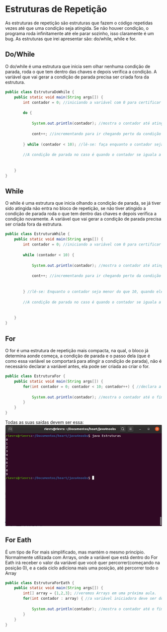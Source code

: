 <h1>Estruturas de Repetição</h1>
As estruturas de repetição são estruturas que fazem o código repetidas vezes até que uma condição seja atingida. Se não houver condição, o programa roda infinitamente até ele parar sozinho, isso claramente é um bug. As estruturas que irei apresentar são: do/while, while e for.

<h2>Do/While</h2>
O do/while é uma estrutura que inicia sem olhar nenhuma condição de parada, roda o que tem dentro das chaves e depois verifica a condição. A variável que vai gerar a condição de parada precisa ser criada fora da estrutura.

```java
public class EstruturaDoWhile {
    public static void main(String args[]) {
        int contador = 0; //iniciando a variável com 0 para certificar esse valor para ela

        do {

            System.out.println(contador); //mostra o contador até atingir a condição de parada.

            cont++; //incrementando para ir chegando perto da condição de parada.

        } while (contador < 10); //lê-se: faça enquanto o contador seja menor do que 10, quando ele chegar a 10 ele pare. 
        
        //A condição de parada no caso é quando o contador se iguala a 10 ou passa de 10.


    }
}
```

<h2>While</h2>
O while é uma estrutura que inicia olhando a condição de parada, se já tiver sido atingida não entra no bloco de repetição, se não tiver atingido a condição de parada roda o que tem dentro das chaves e depois verifica a condição novamente. A variável que vai gerar a condição de parada precisa ser criada fora da estrutura.

```java
public class EstruturaWhile {
    public static void main(String args[]) {
        int contador = 0; //iniciando a variável com 0 para certificar esse valor para ela

        while (contador < 10) {

            System.out.println(contador); //mostra o contador até atingir a condição de parada.

            cont++; //incrementando para ir chegando perto da condição de parada.


        } //lê-se: Enquanto o contador seja menor do que 10, quando ele chegar a 10 ele pare. 
        
        //A condição de parada no caso é quando o contador se iguala a 10 ou passa de 10.


    }
}
```
<h2>For</h2>

O for é uma estrutura de repetição mais compacta, na qual, o bloco já determina aonde começa, a condição de parada e o passo dela (que é como essa variável se comportará para atingir a condição de parada), não é necessário declarar a variável antes, ela pode ser criada ao criar o for.

```java
public class EstruturaFor {
    public static void main(String args[]) {
        for(int contador = 0; contador < 10; contador++) { //declara a variável inicializando ela, coloca a condição de parada, e o passo.

            System.out.println(contador); //mostra o contador até o fim da condição de parada
        }
    }
}

```
Todas as suas saídas devem ser essa:
<img src="../img/estruturasDeRepeticao.jpeg">

<h2>For Eath</h2>

É um tipo de For mais simplificado, mas mantém o mesmo princípio. Normalmente utilizada com Arrays, onde a variável que está dentro do For Eath irá receber o valor da variável que você quer percorrer(começando na posição 0), e a cada ciclo adiciona mais uma posição, até percorrer todo o Array

```java
public class EstruturaForEath {
    public static void main(String args[]) {
        int[] array = {1,2,3}; //veremos Arrays em uma próxima aula.
        for(int contador : array) { //a variável iniciadora deve ser do mesmo tipo da que você quer percorrer.

            System.out.println(contador); //mostra o contador até o fim da condição de parada
        }
    }
}
```

